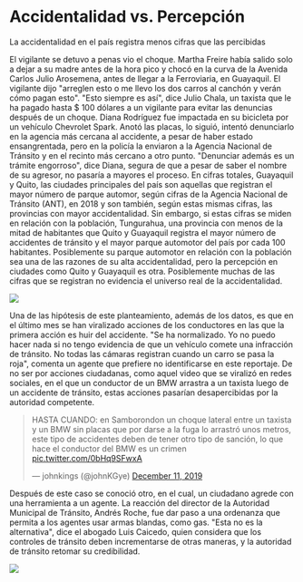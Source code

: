 # Accidentalidad vs. Percepción
La accidentalidad en el país registra menos cifras que las percibidas

El vigilante se detuvo a penas vio el choque. Martha Freire había salido solo a dejar a su madre antes de la hora pico y chocó en la curva de la Avenida Carlos Julio Arosemena, antes de llegar a la Ferroviaria, en Guayaquil. El vigilante dijo "arreglen esto o me llevo los dos carros al canchón y verán cómo pagan esto". 
"Esto siempre es así", dice Julio Chala, un taxista que le ha pagado hasta $ 100 dólares a un vigilante para evitar las denuncias después de un choque. 
Diana Rodríguez fue impactada en su bicicleta por un vehículo Chevrolet Spark. Anotó las placas, lo siguió, intentó denunciarlo en la agencia más cercana al accidente, a pesar de haber estado ensangrentada, pero en la policía la enviaron a la Agencia Nacional de Tránsito y en el recinto más cercano a otro punto. "Denunciar además es un trámite engorroso", dice Diana, segura de que a pesar de saber el nombre de su agresor, no pasaría a mayores el proceso. 
En cifras totales, Guayaquil y Quito, las ciudades principales del país son aquellas que registran el mayor número de parque automor, según cifras de la Agencia Nacional de Tránsito (ANT), en 2018 y son también, según estas mismas cifras, las provincias con mayor accidentalidad. 
Sin embargo, si estas cifras se miden en relación con la población, Tungurahua, una provincia con menos de la mitad de habitantes que Quito y Guayaquil registra el mayor número de accidentes de tránsito y el mayor parque automotor del país por cada 100 habitantes. Posiblemente su parque automotor en relación con la población sea una de las razones de su alta accidentalidad, pero la percepción en ciudades como Quito y Guayaquil es otra. Posiblemente muchas de las cifras que se registran no evidencia el universo real de la accidentalidad.

<div class='tableauPlaceholder' id='viz1577077107972' style='position: relative'><noscript><a href='#'><img alt=' ' src='https:&#47;&#47;public.tableau.com&#47;static&#47;images&#47;Ac&#47;Accidentalidad-vehiculos2&#47;Hoja2&#47;1_rss.png' style='border: none' /></a></noscript><object class='tableauViz'  style='display:none;'><param name='host_url' value='https%3A%2F%2Fpublic.tableau.com%2F' /> <param name='embed_code_version' value='3' /> <param name='site_root' value='' /><param name='name' value='Accidentalidad-vehiculos2&#47;Hoja2' /><param name='tabs' value='no' /><param name='toolbar' value='yes' /><param name='static_image' value='https:&#47;&#47;public.tableau.com&#47;static&#47;images&#47;Ac&#47;Accidentalidad-vehiculos2&#47;Hoja2&#47;1.png' /> <param name='animate_transition' value='yes' /><param name='display_static_image' value='yes' /><param name='display_spinner' value='yes' /><param name='display_overlay' value='yes' /><param name='display_count' value='yes' /><param name='filter' value='publish=yes' /></object></div>                

Una de las hipótesis de este planteamiento, además de los datos, es que en el último mes se han viralizado acciones de los conductores en las que la primera acción es huir del accidente. "Se ha normalizado. Yo no puedo hacer nada si no tengo evidencia de que un vehículo comete una infracción de tránsito. No todas las cámaras registran cuando un carro se pasa la roja", comenta un agente que prefiere no identificarse en este reportaje. 
De no ser por acciones ciudadanas, como aquel video que se viralizó en redes sociales, en el que un conductor de un BMW arrastra a un taxista luego de un accidente de tránsito, estas acciones pasarían desapercibidas por la autoridad competente. 

<blockquote class="twitter-tweet"><p lang="es" dir="ltr">HASTA CUANDO: en Samborondon un choque lateral entre un taxista y un BMW sin placas que por darse a la fuga lo arrastró unos metros, este tipo de accidentes deben de tener otro tipo de sanción, lo que hace el conductor del BMW es un crimen <a href="https://t.co/0bHq9SFwxA">pic.twitter.com/0bHq9SFwxA</a></p>&mdash; johnkings (@johnKGye) <a href="https://twitter.com/johnKGye/status/1204588184576901121?ref_src=twsrc%5Etfw">December 11, 2019</a></blockquote>  

Después de este caso se conoció otro, en el cual, un ciudadano agrede con una herramienta a un agente. La reacción del director de la Autoridad Municipal de Tránsito, Andrés Roche, fue dar paso a una ordenanza que permita a los agentes usar armas blandas, como gas. "Esta no es la alternativa", dice el abogado Luis Caicedo, quien considera que los controles de tránsito deben incrementarse de otras maneras, y la autoridad de tránsito retomar su credibilidad. 

<div class='tableauPlaceholder' id='viz1577077832882' style='position: relative'><noscript><a href='#'><img alt=' ' src='https:&#47;&#47;public.tableau.com&#47;static&#47;images&#47;Ac&#47;Accidentalidad-vehiculos&#47;Hoja1&#47;1_rss.png' style='border: none' /></a></noscript><object class='tableauViz'  style='display:none;'><param name='host_url' value='https%3A%2F%2Fpublic.tableau.com%2F' /> <param name='embed_code_version' value='3' /> <param name='path' value='views&#47;Accidentalidad-vehiculos&#47;Hoja1?:embed=y&amp;:display_count=y&amp;publish=yes' /> <param name='toolbar' value='yes' /><param name='static_image' value='https:&#47;&#47;public.tableau.com&#47;static&#47;images&#47;Ac&#47;Accidentalidad-vehiculos&#47;Hoja1&#47;1.png' /> <param name='animate_transition' value='yes' /><param name='display_static_image' value='yes' /><param name='display_spinner' value='yes' /><param name='display_overlay' value='yes' /><param name='display_count' value='yes' /><param name='filter' value='publish=yes' /></object></div>                

